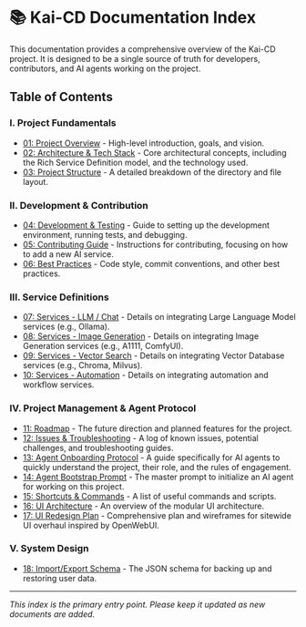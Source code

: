 # 📚 Kai-CD Documentation Index

This documentation provides a comprehensive overview of the Kai-CD project. It is designed to be a single source of truth for developers, contributors, and AI agents working on the project.

## Table of Contents

### I. Project Fundamentals
- [01: Project Overview](./01_ProjectOverview.md) - High-level introduction, goals, and vision.
- [02: Architecture & Tech Stack](./02_ArchitectureTechStack.md) - Core architectural concepts, including the Rich Service Definition model, and the technology used.
- [03: Project Structure](./03_ProjectStructure.md) - A detailed breakdown of the directory and file layout.

### II. Development & Contribution
- [04: Development & Testing](./04_DevelopmentTesting.md) - Guide to setting up the development environment, running tests, and debugging.
- [05: Contributing Guide](./05_ContributingGuide.md) - Instructions for contributing, focusing on how to add a new AI service.
- [06: Best Practices](./06_BestPractices.md) - Code style, commit conventions, and other best practices.

### III. Service Definitions
- [07: Services - LLM / Chat](./07_Services_LLMChat.md) - Details on integrating Large Language Model services (e.g., Ollama).
- [08: Services - Image Generation](./08_Services_ImageGen.md) - Details on integrating Image Generation services (e.g., A1111, ComfyUI).
- [09: Services - Vector Search](./09_Services_VectorSearch.md) - Details on integrating Vector Database services (e.g., Chroma, Milvus).
- [10: Services - Automation](./10_Services_Automation.md) - Details on integrating automation and workflow services.

### IV. Project Management & Agent Protocol
- [11: Roadmap](./11_Roadmap.md) - The future direction and planned features for the project.
- [12: Issues & Troubleshooting](./12_Issues_Troubleshooting.md) - A log of known issues, potential challenges, and troubleshooting guides.
- [13: Agent Onboarding Protocol](./13_AgentOnboarding.md) - A guide specifically for AI agents to quickly understand the project, their role, and the rules of engagement.
- [14: Agent Bootstrap Prompt](./14_AgentBootstrapPrompt.md) - The master prompt to initialize an AI agent for working on this project.
- [15: Shortcuts & Commands](./15_Shortcuts.md) - A list of useful commands and scripts.
- [16: UI Architecture](./16_UI_Architecture.md) - An overview of the modular UI architecture.
- [17: UI Redesign Plan](./17_UI_RedesignPlan.md) - Comprehensive plan and wireframes for sitewide UI overhaul inspired by OpenWebUI.

### V. System Design
- [18: Import/Export Schema](./18_ImportExportSchema.md) - The JSON schema for backing up and restoring user data.

---
*This index is the primary entry point. Please keep it updated as new documents are added.* 